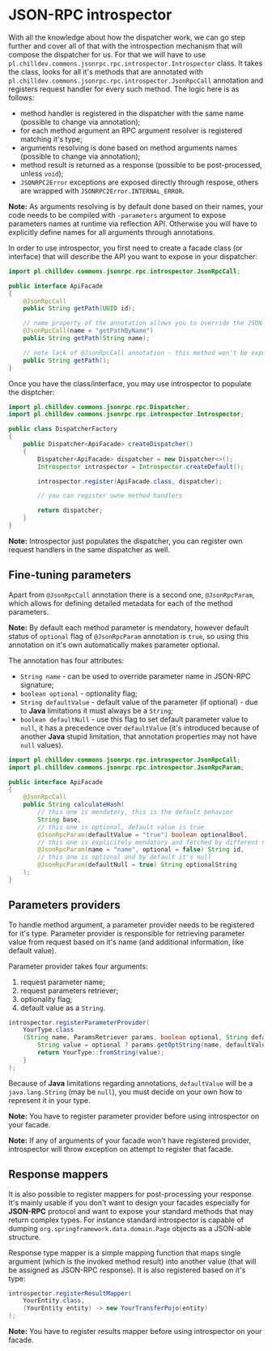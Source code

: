 <!---
# This file is part of the ChillDev-Commons.
#
# @license http://mit-license.org/ The MIT license
# @copyright 2015 © by Rafał Wrzeszcz - Wrzasq.pl.
-->

# JSON-RPC introspector

With all the knowledge about how the dispatcher work, we can go step further and cover all of that with the introspection mechanism that will compose the dispatcher for us. For that we will have to use `pl.chilldev.commons.jsonrpc.rpc.introspector.Introspector` class. It takes the class, looks for all it's methods that are annotated with `pl.chilldev.commons.jsonrpc.rpc.introspector.JsonRpcCall` annotation and registers request handler for every such method. The logic here is as follows:

-   method handler is registered in the dispatcher with the same name (possible to change via annotation);
-   for each method argument an RPC argument resolver is registered matching it's type;
-   arguments resolving is done based on method arguments names (possible to change via annotation);
-   method result is returned as a response (possible to be post-processed, unless `void`);
-   `JSONRPC2Error` exceptions are exposed directly through respose, others are wrapped with `JSONRPC2Error.INTERNAL_ERROR`.

**Note:** As arguments resolving is by default done based on their names, your code needs to be compiled with `-parameters` argument to expose parameters names at runtime via reflection API. Otherwise you will have to explicitly define names for all arguments through annotations.

In order to use introspector, you first need to create a facade class (or interface) that will describe the API you want to expose in your dispatcher:

```java
import pl.chilldev.commons.jsonrpc.rpc.introspector.JsonRpcCall;

public interface ApiFacade
{
    @JsonRpcCall
    public String getPath(UUID id);

    // name property of the annotation allows you to override the JSON-RPC method name
    @JsonRpcCall(name = "getPathByName")
    public String getPath(String name);

    // note lack of @JsonRpcCall annotation - this method won't be exposed
    public String getPath();
}
```

Once you have the class/interface, you may use introspector to populate the disptcher:

```java
import pl.chilldev.commons.jsonrpc.rpc.Dispatcher;
import pl.chilldev.commons.jsonrpc.rpc.introspector.Introspector;

public class DispatcherFactory
{
    public Dispatcher<ApiFacade> createDispatcher()
    {
        Dispatcher<ApiFacade> dispatcher = new Dispatcher<>();
        Introspector introspector = Introspector.createDefault();

        introspector.register(ApiFacade.class, dispatcher);

        // you can register owne method handlers

        return dispatcher;
    }
}
```

**Note:** Introspector just populates the dispatcher, you can register own request handlers in the same dispatcher as well.

## Fine-tuning parameters

Apart from `@JsonRpcCall` annotation there is a second one, `@JsonRpcParam`, which allows for defining detailed metadata for each of the method parameters.

**Note:** By default each method parameter is mendatory, however default status of `optional` flag of `@JsonRpcParam` annotation is `true`, so using this annotation on it's own automatically makes parameter optional.

The annotation has four attributes:

-   `String name` - can be used to override parameter name in JSON-RPC signature;
-   `boolean optional` - optionality flag;
-   `String defaultValue` - default value of the parameter (if optional) - due to **Java** limitations it must always be a `String`;
-   `boolean defaultNull` - use this flag to set default parameter value to `null`, it has a precedence over `defaultValue` (it's introduced because of another **Java** stupid limitation, that annotation properties may not have `null` values).

```java
import pl.chilldev.commons.jsonrpc.rpc.introspector.JsonRpcCall;
import pl.chilldev.commons.jsonrpc.rpc.introspector.JsonRpcParam;

public interface ApiFacade
{
    @JsonRpcCall
    public String calculateHash(
        // this one is mendatory, this is the default behavior
        String base,
        // this one is optional, default value is true
        @JsonRpcParam(defaultValue = "true") boolean optionalBool,
        // this one is explicitely mendatory and fetched by different name
        @JsonRpcParam(name = "name", optional = false) String id,
        // this one is optional and by default it's null
        @JsonRpcParam(defaultNull = true) String optionalString
    );
}
```

## Parameters providers

To handle method argument, a parameter provider needs to be registered for it's type. Parameter provider is responsible for retrieving parameter value from request based on it's name (and additional information, like default value).

Parameter provider takes four arguments:

1.  request parameter name;
1.  request parameters retriever;
1.  optionality flag;
1.  default value as a `String`.

```java
introspector.registerParameterProvider(
    YourType.class
    (String name, ParamsRetriever params, boolean optional, String defaultValue) -> {
        String value = optional ? params.getOptString(name, defaultValue) : params.getString(name);
        return YourType::fromString(value);
    }
);
```

Because of **Java** limitations regarding annotations, `defaultValue` will be a `java.lang.String` (may be `null`), you must decide on your own how to represent it in your type.

**Note:** You have to register parameter provider before using introspector on your facade.

**Note:** If any of arguments of your facade won't have registered provider, introspector will throw exception on attempt to register that facade.

## Response mappers

It is also possible to register mappers for post-processing your response. It's mainly usable if you don't want to design your facades especially for **JSON-RPC** protocol and want to expose your standard methods that may return complex types. For instance standard introspector is capable of dumping `org.springframework.data.domain.Page` objects as a JSON-able structure.

Response type mapper is a simple mapping function that maps single argument (which is the invoked method result) into another value (that will be assigned as JSON-RPC response). It is also registered based on it's type:

```java
introspector.registerResultMapper(
    YourEntity.class,
    (YourEntity entity) -> new YourTransferPojo(entity)
);
```

**Note:** You have to register results mapper before using introspector on your facade.